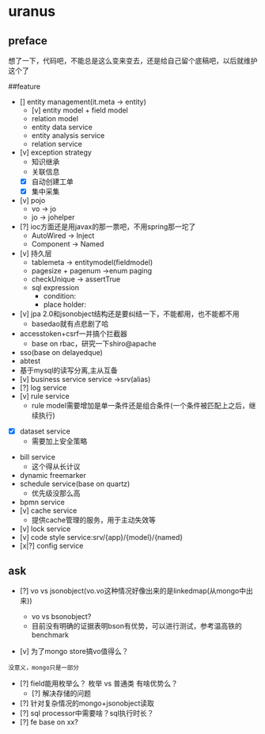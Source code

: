 # uranus
## preface
想了一下，代码吧，不能总是这么变来变去，还是给自己留个底稿吧，以后就维护这个了

##feature

- [] entity management(it.meta -> entity)
    - [v] entity model + field model
    - relation model
    - entity data service
    - entity analysis service
    - relation service
- [v] exception strategy
	- 知识继承
	- 关联信息
	- [x] 自动创建工单
	- [x] 集中采集
- [v] pojo
	- vo -> jo
	- jo -> johelper
- [?] ioc方面还是用javax的那一票吧，不用spring那一坨了
	- AutoWired -> Inject
	- Component -> Named
- [v] 持久层
	- tablemeta -> entitymodel(fieldmodel)
	- pagesize + pagenum ->enum paging
	- checkUnique -> assertTrue
	- sql expression
		- condition:
		- place holder:
- [v] jpa 2.0和jsonobject结构还是要纠结一下，不能都用，也不能都不用
    - basedao就有点悲剧了哈
- accesstoken+csrf一并搞个拦截器
	- base on rbac，研究一下shiro@apache
- sso(base on delayedque)
- abtest
- 基于mysql的读写分离,主从互备
- [v] business service
	service ->srv(alias)
- [?] log service
- [v] rule service
	- rule model需要增加是单一条件还是组合条件(一个条件被匹配上之后，继续执行)
- [x] dataset service
	- 需要加上安全策略
	
- bill service
	- 这个得从长计议
- dynamic freemarker
- schedule service(base on quartz)
	- 优先级没那么高
- bpmn service
- [v] cache service
	- 提供cache管理的服务，用于主动失效等
- [v] lock service
- [v] code style
	service:srv/{app}/{model}/{named}
- [x|?] config service

## ask
- [?] vo vs jsonobject(vo.vo这种情况好像出来的是linkedmap(从mongo中出来))
	- vo vs bsonobject?
	- 目前没有明确的证据表明bson有优势，可以进行测试，参考温高铁的benchmark
		
- [v] 为了mongo store搞vo值得么？

```
没意义，mongo只是一部分
```

- [?] field能用枚举么？
	枚举 vs 普通类 有啥优势么？
	- [?] 解决存储的问题
- [?] 针对复杂情况的mongo+jsonobject读取 
- [?] sql processor中需要啥？sql执行时长？
- [?] fe base on xx?